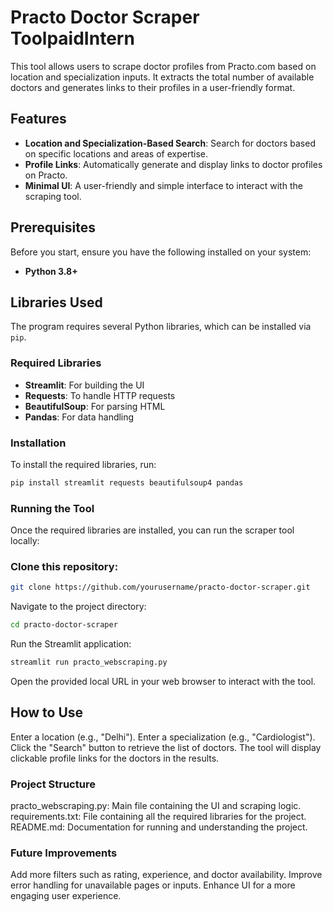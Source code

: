 #  Practo Doctor Scraper ToolpaidIntern
This tool allows users to scrape doctor profiles from Practo.com based on location and specialization inputs. It extracts the total number of available doctors and generates links to their profiles in a user-friendly format.
## Features

- **Location and Specialization-Based Search**: Search for doctors based on specific locations and areas of expertise.
- **Profile Links**: Automatically generate and display links to doctor profiles on Practo.
- **Minimal UI**: A user-friendly and simple interface to interact with the scraping tool.

## Prerequisites

Before you start, ensure you have the following installed on your system:

- **Python 3.8+**

## Libraries Used

The program requires several Python libraries, which can be installed via `pip`.

### Required Libraries

- **Streamlit**: For building the UI
- **Requests**: To handle HTTP requests
- **BeautifulSoup**: For parsing HTML
- **Pandas**: For data handling

### Installation

To install the required libraries, run:

```bash
pip install streamlit requests beautifulsoup4 pandas
```
### Running the Tool
Once the required libraries are installed, you can run the scraper tool locally:

### Clone this repository:

```bash
git clone https://github.com/yourusername/practo-doctor-scraper.git
```
Navigate to the project directory:

```bash
cd practo-doctor-scraper
```
Run the Streamlit application:

```bash
streamlit run practo_webscraping.py
```
Open the provided local URL in your web browser to interact with the tool.

## How to Use
Enter a location (e.g., "Delhi").
Enter a specialization (e.g., "Cardiologist").
Click the "Search" button to retrieve the list of doctors.
The tool will display clickable profile links for the doctors in the results.
### Project Structure
practo_webscraping.py: Main file containing the UI and scraping logic.
requirements.txt: File containing all the required libraries for the project.
README.md: Documentation for running and understanding the project.
### Future Improvements
Add more filters such as rating, experience, and doctor availability.
Improve error handling for unavailable pages or inputs.
Enhance UI for a more engaging user experience.
